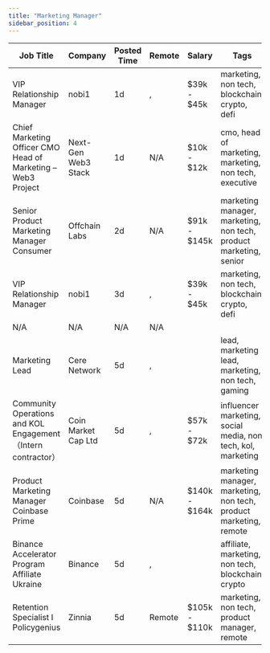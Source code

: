 ```yaml
---
title: "Marketing Manager"
sidebar_position: 4
---
```


| Job Title | Company | Posted Time | Remote | Salary | Tags | Apply Link |
|-----------|---------|-------------|--------|--------|------|------------|
| VIP Relationship Manager | nobi1 | 1d | , | $39k - $45k | marketing, non tech, blockchain, crypto, defi | [Apply](https://web3.career/vip-relationship-manager-nobi1/104332) |
| Chief Marketing Officer CMO Head of Marketing – Web3 Project | Next-Gen Web3 Stack | 1d | N/A | $10k - $12k | cmo, head of marketing, marketing, non tech, executive | [Apply](https://web3.career/chief-marketing-officer-cmo-head-of-marketing-web3-project-next-gen-web3-stack/104329) |
| Senior Product Marketing Manager Consumer | Offchain Labs | 2d | N/A | $91k - $145k | marketing manager, marketing, non tech, product marketing, senior | [Apply](https://web3.career/senior-product-marketing-manager-consumer-offchainlabs/104310) |
| VIP Relationship Manager | nobi1 | 3d | , | $39k - $45k | marketing, non tech, blockchain, crypto, defi | [Apply](https://web3.career/vip-relationship-manager-nobi1/104278) |
| N/A | N/A | N/A | N/A |  |  | [Apply](https://web3.career/metana) |
| Marketing Lead | Cere Network | 5d | , |  | lead, marketing lead, marketing, non tech, gaming | [Apply](https://web3.career/marketing-lead-cere-network/78887) |
| Community Operations and KOL Engagement（Intern contractor） | Coin Market Cap Ltd | 5d | , | $57k - $72k | influencer marketing, social media, non tech, kol, marketing | [Apply](https://web3.career/community-operations-and-kol-engagement-intern-contractor-coinmarketcap/104146) |
| Product Marketing Manager Coinbase Prime | Coinbase | 5d | N/A | $140k - $164k | marketing manager, marketing, non tech, product marketing, remote | [Apply](https://web3.career/product-marketing-manager-coinbase-prime-coinbase/104134) |
| Binance Accelerator Program Affiliate Ukraine | Binance | 5d | , |  | affiliate, marketing, non tech, blockchain, crypto | [Apply](https://web3.career/binance-accelerator-program-affiliate-ukraine-binance/104133) |
| Retention Specialist I Policygenius | Zinnia | 5d | Remote | $105k - $110k | marketing, non tech, product manager, remote | [Apply](https://web3.career/retention-specialist-i-policygenius-zinnia/97588) |
